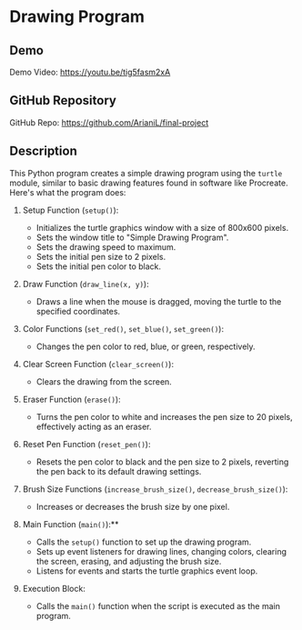 # Drawing Program

## Demo
Demo Video: https://youtu.be/tig5fasm2xA 

## GitHub Repository
GitHub Repo: https://github.com/ArianiL/final-project 

## Description
This Python program creates a simple drawing program using the `turtle` module, similar to basic drawing features found in software like Procreate. Here's what the program does:

1. Setup Function (`setup()`):
   - Initializes the turtle graphics window with a size of 800x600 pixels.
   - Sets the window title to "Simple Drawing Program".
   - Sets the drawing speed to maximum.
   - Sets the initial pen size to 2 pixels.
   - Sets the initial pen color to black.

2. Draw Function (`draw_line(x, y)`):
   - Draws a line when the mouse is dragged, moving the turtle to the specified coordinates.

3. Color Functions (`set_red()`, `set_blue()`, `set_green()`):
   - Changes the pen color to red, blue, or green, respectively.

4. Clear Screen Function (`clear_screen()`):
   - Clears the drawing from the screen.

5. Eraser Function (`erase()`):
   - Turns the pen color to white and increases the pen size to 20 pixels, effectively acting as an eraser.

6. Reset Pen Function (`reset_pen()`):
   - Resets the pen color to black and the pen size to 2 pixels, reverting the pen back to its default drawing settings.

7. Brush Size Functions (`increase_brush_size()`, `decrease_brush_size()`):
   - Increases or decreases the brush size by one pixel.

8. Main Function (`main()`):**
   - Calls the `setup()` function to set up the drawing program.
   - Sets up event listeners for drawing lines, changing colors, clearing the screen, erasing, and adjusting the brush size.
   - Listens for events and starts the turtle graphics event loop.

9. Execution Block:
   - Calls the `main()` function when the script is executed as the main program.